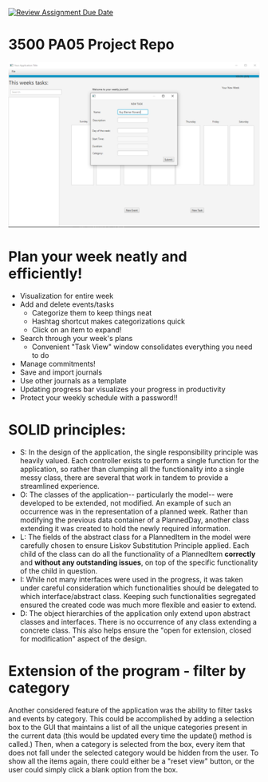 [![Review Assignment Due Date](https://classroom.github.com/assets/deadline-readme-button-24ddc0f5d75046c5622901739e7c5dd533143b0c8e959d652212380cedb1ea36.svg)](https://classroom.github.com/a/x6ckGcN8)
# 3500 PA05 Project Repo

![img_1.png](img_1.png)
# Plan your week neatly and efficiently!
- Visualization for entire week
- Add and delete events/tasks
  - Categorize them to keep things neat
  - Hashtag shortcut makes categorizations quick
  - Click on an item to expand!
- Search through your week's plans
  - Convenient "Task View" window consolidates everything you need to do
- Manage commitments!
- Save and import journals
- Use other journals as a template
- Updating progress bar visualizes your progress in productivity
- Protect your weekly schedule with a password!!

# SOLID principles:
- S: In the design of the application, the single responsibility principle was heavily valued. 
Each controller exists to perform a single function for the application, so rather than clumping
all the functionality into a single messy class, there are several that work in tandem to provide
a streamlined experience.
- O: The classes of the application-- particularly the model-- were developed to be extended, not 
modified. An example of such an occurrence was in the representation of a planned week. Rather than
modifying the previous data container of a PlannedDay, another class extending it was created to
hold the newly required information.
- L: The fields of the abstract class for a PlannedItem in the model were carefully chosen to ensure
Liskov Substitution Principle applied. Each child of the class can do all the functionality of 
a PlannedItem **correctly** and **without any outstanding issues**, on top of the specific functionality
of the child in question.
- I: While not many interfaces were used in the progress, it was taken under careful consideration which
functionalities should be delegated to which interface/abstract class. Keeping such functionalities segregated
ensured the created code was much more flexible and easier to extend.
- D: The object hierarchies of the application only extend upon abstract classes and interfaces. There is no
occurrence of any class extending a concrete class. This also helps ensure the "open for extension,
closed for modification" aspect of the design.

# Extension of the program - filter by category
Another considered feature of the application was the ability to filter tasks and events by category.
This could be accomplished by adding a selection box to the GUI that maintains a list of all the unique
categories present in the current data (this would be updated every time the update() method is called.)
Then, when a category is selected from the box, every item that does not fall under the selected category
would be hidden from the user. To show all the items again, there could either be a "reset view" button,
or the user could simply click a blank option from the box.